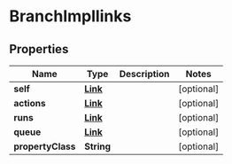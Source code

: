 

# BranchImpllinks


## Properties

| Name | Type | Description | Notes |
|------------ | ------------- | ------------- | -------------|
|**self** | [**Link**](Link.md) |  |  [optional] |
|**actions** | [**Link**](Link.md) |  |  [optional] |
|**runs** | [**Link**](Link.md) |  |  [optional] |
|**queue** | [**Link**](Link.md) |  |  [optional] |
|**propertyClass** | **String** |  |  [optional] |




